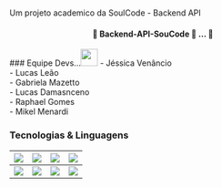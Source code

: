 # 
Um projeto academico da SoulCode - Backend API

<h4 align="center"> 🚧  Backend-API-SouCode 🚀 ...  🚧</h4>
### Equipe Devs...<img src="https://media.giphy.com/media/WUlplcMpOCEmTGBtBW/giphy.gif" width="30">
- Jéssica Venâncio <br />
- Lucas Leão <br />
- Gabriela Mazetto <br />
- Lucas Damasnceno <br />
- Raphael Gomes <br />
- Mikel Menardi <br />

### Tecnologias & Linguagens
|![](https://img.shields.io/badge/-JavaScript-black?logo=javascript&style=plastic)|![](https://img.shields.io/badge/-NodeJs-black?logo=nodedotjs&style=plastic)|![](https://img.shields.io/badge/-Git-black?logo=git&style=plastic)|![](https://img.shields.io/badge/-Express-black?logo=express&style=plastic)|
|---|---|---|---|
|![](https://img.shields.io/badge/-MySQL-black?logo=mysql&style=plastic)|![](https://img.shields.io/badge/-Postman-black?logo=postman&style=plastic)|![](https://img.shields.io/badge/-Visual-black?logo=visualstudio&style=plastic)|![](https://img.shields.io/badge/-Swagger-black?logo=swagger&style=plastic)|





